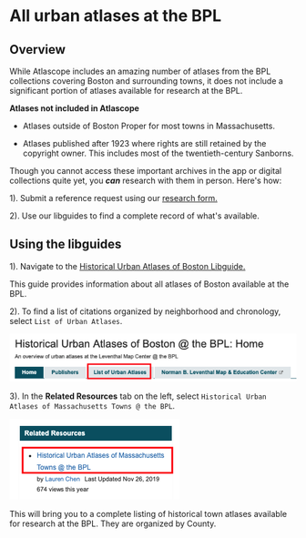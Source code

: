 # All urban atlases at the BPL

## Overview

While Atlascope includes an amazing number of atlases from the BPL collections covering Boston and surrounding towns, it does not include a significant portion of atlases available for research at the BPL.

**Atlases not included in Atlascope**

- Atlases outside of Boston Proper for most towns in Massachusetts.

- Atlases published after 1923 where rights are still retained by the copyright owner. This includes most of the twentieth-century Sanborns.

Though you cannot access these important archives in the app or digital collections quite yet, you **_can_** research with them in person. Here's how:

1). Submit a reference request using our [research form.](https://www.leventhalmap.org/research/ "Research @ LMEC")

2). Use our libguides to find a complete record of what's available.


## Using the libguides

1). Navigate to the [Historical Urban Atlases of Boston Libguide.](https://guides.bpl.org/urban-atlases "Urban Atlas Libguide")

This guide provides information about all atlases of Boston available at the BPL.

2). To find a list of citations organized by neighborhood and chronology, select `List of Urban Atlases`.

![List](/media/img/list-atlases.png)

3). In the **Related Resources** tab on the left, select `Historical Urban Atlases of Massachusetts Towns @ the BPL`.

![Towns](/media/img/towns.png)

This will bring you to a complete listing of historical town atlases available for research at the BPL. They are organized by County.
